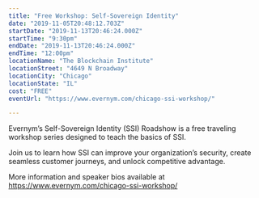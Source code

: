 ```yaml
---
title: "Free Workshop: Self-Sovereign Identity"
date: "2019-11-05T20:48:12.703Z"
startDate: "2019-11-13T20:46:24.000Z"
startTime: "9:30pm"
endDate: "2019-11-13T20:46:24.000Z"
endTime: "12:00pm"
locationName: "The Blockchain Institute"
locationStreet: "4649 N Broadway"
locationCity: "Chicago"
locationState: "IL"
cost: "FREE"
eventUrl: "https://www.evernym.com/chicago-ssi-workshop/"

---
```


Evernym’s Self-Sovereign Identity (SSI) Roadshow is a free traveling workshop series designed to teach the basics of SSI.

Join us to learn how SSI can improve your organization’s security, create seamless customer journeys, and unlock competitive advantage.

More information and speaker bios available at https://www.evernym.com/chicago-ssi-workshop/

